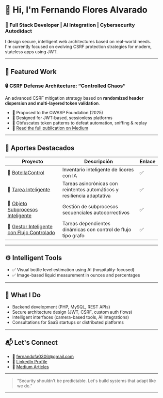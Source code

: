 # 👋 Hi, I'm Fernando Flores Alvarado

### 🔐 Full Stack Developer | AI Integration | Cybersecurity Autodidact

I design secure, intelligent web architectures based on real-world needs.  
I'm currently focused on evolving CSRF protection strategies for modern, stateless apps using JWT.

---

## 🧠 Featured Work

### 🔒 CSRF Defense Architecture: “Controlled Chaos”
An advanced CSRF mitigation strategy based on **randomized header dispersion and multi-layered token validation**.
- 🔹 Proposed to the OWASP Foundation (2025)
- 🔹 Designed for JWT-based, sessionless platforms
- 🔹 Obfuscates token patterns to defeat automation, sniffing & replay
- 📖 [Read the full publication on Medium](https://medium.com/@fernandofa0306/advanced-csrf-mitigation-strategy-randomized-header-channel-using-pattern-dispersion-20d54b1d4c6e)

---

## 🔐 Aportes Destacados

| Proyecto | Descripción | Enlace |
|---------|-------------|--------|
| 🧩 [BotellaControl](https://medium.com/@fernandofa0306/botellacontrol-inventario-inteligente-de-licores-con-ia-8fc8caabac18) | Inventario inteligente de licores con IA | ✅
| 🧠 [Tarea Inteligente](https://github.com/Fercho0306/TareaInteligente) | Tareas asincrónicas con reintentos automáticos y resiliencia adaptativa | ✅
| 🔁 [Objeto Subprocesos Inteligente](https://github.com/Fercho0306/Objeto-Subprocesos-Inteligente) | Gestión de subprocesos secuenciales autocorrectivos | ✅
| 🧩 [Gestor Inteligente con Flujo Controlado](https://github.com/Fercho0306/Gestor-Inteligente) | Tareas dependientes dinámicas con control de flujo tipo grafo | ✅

---

## ⚙️ Intelligent Tools
- ✅ Visual bottle level estimation using AI (hospitality-focused)
- ✅ Image-based liquid measurement in ounces and percentages

---

## 📌 What I Do

- Backend development (PHP, MySQL, REST APIs)
- Secure architecture design (JWT, CSRF, custom auth flows)
- Intelligent interfaces (camera-based tools, AI integrations)
- Consultations for SaaS startups or distributed platforms

---

## 📬 Let's Connect

- 📧 fernandofa0306@gmail.com  
- 💼 [LinkedIn Profile](https://www.linkedin.com/in/fernando-flores-alvarado-2786b21b8/)  
- 🔗 [Medium Articles](https://medium.com/@fernandofa0306)

---

> “Security shouldn't be predictable. Let's build systems that adapt like we do.”

---
